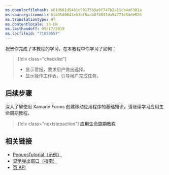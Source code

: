 ```yaml
---
ms.openlocfilehash: e01d661d5481c59175b5a9f747b2a11cb4a6301a
ms.sourcegitcommit: 61a35d0643eb3bf5adb8f8831da54771d8dde626
ms.translationtype: HT
ms.contentlocale: zh-CN
ms.lasthandoff: 09/17/2019
ms.locfileid: "71059557"
---
```

祝贺你完成了本教程的学习，在本教程中你学习了如何：

> [!div class="checklist"]
>
> - 显示警报，要求用户做出选择。
> - 显示操作工作表，引导用户完成任务。

## <a name="next-steps"></a>后续步骤

深入了解使用 Xamarin.Forms 创建移动应用程序的基础知识，请继续学习应用生命周期教程。

> [!div class="nextstepaction"]
> [应用生命周期教程](~/get-started/tutorials/app-lifecycle/index.yml)

## <a name="related-links"></a>相关链接

- [PopupsTutorial（示例）](https://docs.microsoft.com/samples/xamarin/xamarin-forms-samples/getstarted-tutorials-popupstutorial/)
- [显示弹出窗口（指南）](~/xamarin-forms/user-interface/pop-ups.md)
- [页 API](xref:Xamarin.Forms.Page)
